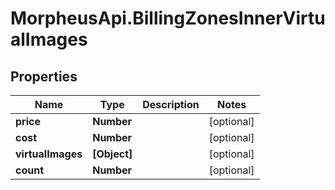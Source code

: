 # MorpheusApi.BillingZonesInnerVirtualImages

## Properties

Name | Type | Description | Notes
------------ | ------------- | ------------- | -------------
**price** | **Number** |  | [optional] 
**cost** | **Number** |  | [optional] 
**virtualImages** | **[Object]** |  | [optional] 
**count** | **Number** |  | [optional] 


